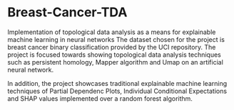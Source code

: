 # Breast-Cancer-TDA
Implementation of topological data analysis as a means for explainable machine learning in neural networks
The dataset chosen for the project is breast cancer binary classification provided by the UCI repository. 
The project is focused towards showing topological data analysis techniques such as persistent homology, 
Mapper algorithm and Umap on an artificial neural network.

In addition, the project showcases traditional explainable machine learning techniques of Partial Dependenc Plots, 
Individual Conditional Expectations and SHAP values implemented over a random forest algorithm.

